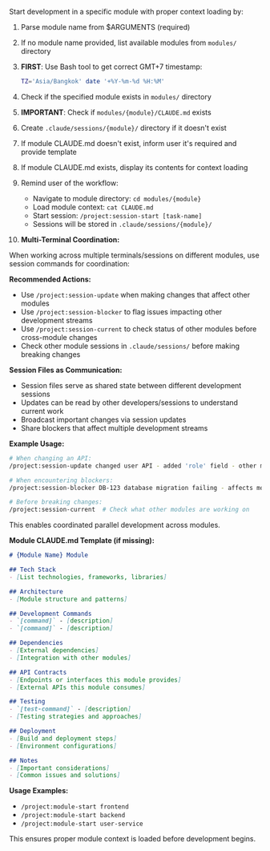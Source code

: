 Start development in a specific module with proper context loading by:

1. Parse module name from $ARGUMENTS (required)
2. If no module name provided, list available modules from `modules/` directory
3. **FIRST**: Use Bash tool to get correct GMT+7 timestamp:
   ```bash
   TZ='Asia/Bangkok' date '+%Y-%m-%d %H:%M'
   ```

4. Check if the specified module exists in `modules/` directory
5. **IMPORTANT**: Check if `modules/{module}/CLAUDE.md` exists
6. Create `.claude/sessions/{module}/` directory if it doesn't exist
7. If module CLAUDE.md doesn't exist, inform user it's required and provide template
8. If module CLAUDE.md exists, display its contents for context loading
9. Remind user of the workflow:
   - Navigate to module directory: `cd modules/{module}`
   - Load module context: `cat CLAUDE.md`
   - Start session: `/project:session-start [task-name]`
   - Sessions will be stored in `.claude/sessions/{module}/`

10. **Multi-Terminal Coordination:**
   
   When working across multiple terminals/sessions on different modules, use session commands for coordination:

   **Recommended Actions:**
   - Use `/project:session-update` when making changes that affect other modules
   - Use `/project:session-blocker` to flag issues impacting other development streams  
   - Use `/project:session-current` to check status of other modules before cross-module changes
   - Check other module sessions in `.claude/sessions/` before making breaking changes

   **Session Files as Communication:**
   - Session files serve as shared state between different development sessions
   - Updates can be read by other developers/sessions to understand current work
   - Broadcast important changes via session updates
   - Share blockers that affect multiple development streams

   **Example Usage:**
   ```bash
   # When changing an API:
   /project:session-update changed user API - added 'role' field - other modules should check session
   
   # When encountering blockers:
   /project:session-blocker DB-123 database migration failing - affects modules using user table
   
   # Before breaking changes:
   /project:session-current  # Check what other modules are working on
   ```

   This enables coordinated parallel development across modules.

**Module CLAUDE.md Template (if missing):**
```markdown
# {Module Name} Module

## Tech Stack
- [List technologies, frameworks, libraries]

## Architecture
- [Module structure and patterns]

## Development Commands
- `[command]` - [description]
- `[command]` - [description]

## Dependencies
- [External dependencies]
- [Integration with other modules]

## API Contracts
- [Endpoints or interfaces this module provides]
- [External APIs this module consumes]

## Testing
- `[test-command]` - [description]
- [Testing strategies and approaches]

## Deployment
- [Build and deployment steps]
- [Environment configurations]

## Notes
- [Important considerations]
- [Common issues and solutions]
```

**Usage Examples:**
- `/project:module-start frontend`
- `/project:module-start backend`
- `/project:module-start user-service`

This ensures proper module context is loaded before development begins.